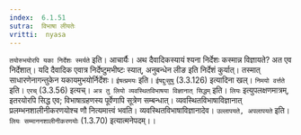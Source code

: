 ```yaml
---
index:  6.1.51
sutra:  विभाषा लीयतेः
vritti:  nyasa
---
```


`तयोरुभयोरपि यका निर्देशः स्मर्यते` इति। आचार्यैः। अथ दैवादिकस्यायं श्यना निर्देशः कस्मान्न विज्ञायते? अत एव निर्देशात्। यदि दैवादिक एवात्र निर्देष्टुमभीष्टः स्यात्, अनुबन्धेन लीङ इति निर्देशं कुर्यात्। तस्मात् साधारणेनागन्तुकेन यकायमुभयोर्निर्देशः। `ईषत्प्रमयः` इति। `ईषद्दुःसुषु` (3.3.126) इत्यादिना खल्। `निमयो वर्त्तते` इति। `एरच्` (3.3.56) इत्यच्।
`अत्र तु लियो व्यवस्थितविभाषया विज्ञानात् सिद्धम्` इति। `लियः` इत्युपलक्षणमात्रम्, इतरयोरपि सिद्ध एव; विभाषाग्रहणस्य पूर्वेणापि सूत्रेण सम्बन्धात्। व्यवस्थितविभाषाविज्ञानात् प्रलम्भनशालीनीकरणयोश्च णौ नित्यमात्त्वं भवति। व्यवस्थितविभाषाविज्ञानादेव। `उल्लापयते, अपलापयते` इति। `लियः सम्माननशालीनीकरणयोः` (1.3.70) इत्यात्मनेपदम्।।

